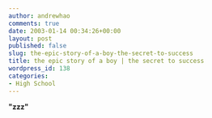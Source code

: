 ```yaml
---
author: andrewhao
comments: true
date: 2003-01-14 00:34:26+00:00
layout: post
published: false
slug: the-epic-story-of-a-boy-the-secret-to-success
title: the epic story of a boy | the secret to success
wordpress_id: 138
categories:
- High School
---
```


**"zzz"**
